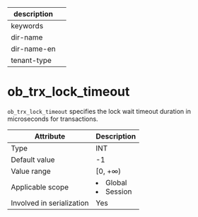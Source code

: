 |description||
|---|---|
|keywords||
|dir-name||
|dir-name-en||
|tenant-type||

# ob_trx_lock_timeout

`ob_trx_lock_timeout` specifies the lock wait timeout duration in microseconds for transactions.

| **Attribute** | **Description** |
|---------|------------------------------------------------------------------------------------------------------------|
| Type | INT |
| Default value | -1 |
| Value range | \[0, +∞) |
| Applicable scope | <li> Global   <li> Session |
| Involved in serialization | Yes |
